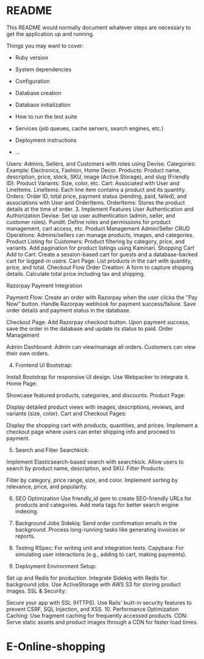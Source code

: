 # README

This README would normally document whatever steps are necessary to get the
application up and running.

Things you may want to cover:

* Ruby version

* System dependencies

* Configuration

* Database creation

* Database initialization

* How to run the test suite

* Services (job queues, cache servers, search engines, etc.)

* Deployment instructions

* ...


Users: Admins, Sellers, and Customers with roles using Devise.
Categories: Example: Electronics, Fashion, Home Decor.
Products:
Product name, description, price, stock, SKU, image (Active Storage), and slug (Friendly ID).
Product Variants: Size, color, etc.
Cart: Associated with User and LineItems.
LineItems: Each line item contains a product and its quantity.
Orders: Order ID, total price, payment status (pending, paid, failed), and associations with User and OrderItems.
OrderItems: Stores the product details at the time of order.
3. Implement Features
User Authentication and Authorization
Devise: Set up user authentication (admin, seller, and customer roles).
Pundit: Define roles and permissions for product management, cart access, etc.
Product Management
Admin/Seller CRUD Operations:
Admins/sellers can manage products, images, and categories.
Product Listing for Customers:
Product filtering by category, price, and variants.
Add pagination for product listings using Kaminari.
Shopping Cart
Add to Cart:
Create a session-based cart for guests and a database-backed cart for logged-in users.
Cart Page:
List products in the cart with quantity, price, and total.
Checkout Flow
Order Creation:
A form to capture shipping details.
Calculate total price including tax and shipping.

Razorpay Payment Integration

Payment Flow:
  Create an order with Razorpay when the user clicks the "Pay Now" button.
  Handle Razorpay webhook for payment success/failure.
  Save order details and payment status in the database.

Checkout Page:
Add Razorpay checkout button.
  Upon payment success, save the order in the database and update its status to paid.
  Order Management

Admin Dashboard:
Admin can view/manage all orders.
Customers can view their own orders.

4. Frontend UI
Bootstrap:

Install Bootstrap for responsive UI design. Use Webpacker to integrate it.
Home Page:

Showcase featured products, categories, and discounts.
  Product Page:

  Display detailed product views with images, descriptions, reviews, and variants (size, color).
  Cart and Checkout Pages:

  Display the shopping cart with products, quantities, and prices.
  Implement a checkout page where users can enter shipping info and proceed to payment.

5. Search and Filter
  Searchkick:

Implement Elasticsearch-based search with searchkick.
  Allow users to search by product name, description, and SKU.
  Filter Products:

Filter by category, price range, size, and color.
Implement sorting by relevance, price, and popularity.

6. SEO Optimization
  Use friendly_id gem to create SEO-friendly URLs for products and categories.
  Add meta tags for better search engine indexing.

7. Background Jobs
  Sidekiq:
    Send order confirmation emails in the background.
    Process long-running tasks like generating invoices or reports.

8. Testing
  RSpec: For writing unit and integration tests.
  Capybara: For simulating user interactions (e.g., adding to cart, making payments).

9. Deployment
 Environment Setup:

Set up and Redis for production.
  Integrate Sidekiq with Redis for background jobs.
  Use ActiveStorage with AWS S3 for storing product images.
  SSL & Security:

Secure your app with SSL (HTTPS).
  Use Rails' built-in security features to prevent CSRF, SQL Injection, and XSS.
  10. Performance Optimization
  Caching: Use fragment caching for frequently accessed products.
  CDN: Serve static assets and product images through a CDN for faster load times.
# E-Online-shopping
